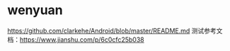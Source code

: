 # wenyuan

https://github.com/clarkehe/Android/blob/master/README.md
测试参考文档：https://www.jianshu.com/p/6c0cfc25b038
